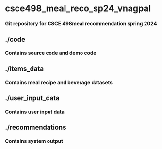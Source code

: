 # csce498_meal_reco_sp24_vnagpal
### Git repository for CSCE 498meal recommendation spring 2024

## ./code
### Contains source code and demo code

## ./items_data
### Contains meal recipe and beverage datasets

## ./user_input_data
### Contains user input data

## ./recommendations
### Contains system output
